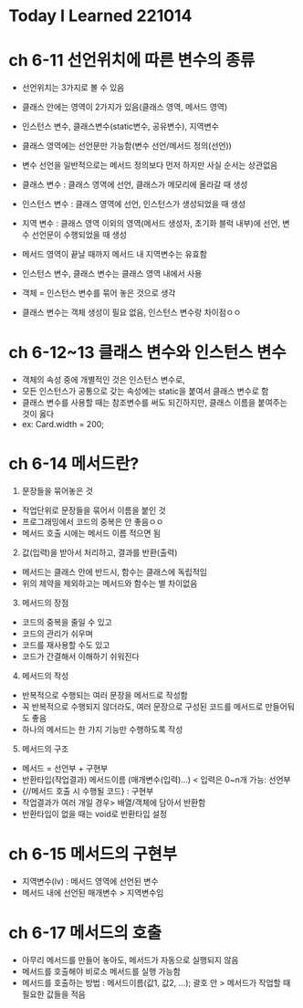 # Today I Learned 221014

# ch 6-11 선언위치에 따른 변수의 종류
- 선언위치는 3가지로 볼 수 있음
- 클래스 안에는 영역이  2가지가 있음(클래스 영역, 메서드 영역)
- 인스턴스 변수, 클래스변수(static변수, 공유변수), 지역변수

- 클래스 영역에는 선언문만 가능함(변수 선언/메서드 정의(선언))
- 변수 선언을 일반적으로는 메서드 정의보다 먼저 하지만 사실 순서는 상관없음

- 클래스 변수 : 클래스 영역에 선언, 클래스가 메모리에 올라갈 때 생성
- 인스턴스 변수 : 클래스 영역에 선언, 인스턴스가 생성되었을 때 생성
- 지역 변수 : 클래스 영역 이외의 영역(메서드 생성자, 초기화 블럭 내부)에 선언, 변수 선언문이 수행되었을 때 생성

- 메서드 영역이 끝날 때까지 메서드 내 지역변수는 유효함
- 인스턴스 변수, 클래스 변수는 클래스 영역 내에서 사용

- 객체 = 인스턴스 변수를 묶어 놓은 것으로 생각 
- 클래스 변수는 객체 생성이 필요 없음, 인스턴스 변수랑 차이점ㅇㅇ


# ch 6-12~13 클래스 변수와 인스턴스 변수
- 객체의 속성 중에 개별적인 것은 인스턴스 변수로,
- 모든 인스턴스가 공통으로 갖는 속성에는 static을 붙여서 클래스 변수로 함
- 클래스 변수를 사용할 때는 참조변수를 써도 되긴하지만, 클래스 이름을 붙여주는 것이 옳다
- ex: Card.width = 200;


# ch 6-14 메서드란?
1. 문장들을 묶어놓은 것
- 작업단위로 문장들을 묶어서 이름을 붙인 것
- 프로그래밍에서 코드의 중복은 안 좋음ㅇㅇ
- 메서드 호출 시에는 메서드 이름 적으면 됨

2. 값(입력)을 받아서 처리하고, 결과를 반환(출력)
- 메서드는 클래스 안에 반드시, 함수는 클래스에 독립적임
- 위의 제약을 제외하고는 메서드와 함수는 별 차이없음


3. 메서드의 장점
- 코드의 중복을 줄일 수 있고
- 코드의 관리가 쉬우며
- 코드를 재사용할 수도 있고
- 코드가 간결해서 이해하기 쉬워진다

4. 메서드의 작성
- 반복적으로 수행되는 여러 문장을 메서드로 작성함
- 꼭 반복적으로 수행되지 않더라도, 여러 문장으로 구성된 코드를 메서드로 만들어둬도 좋음
- 하나의 메서드는 한 가지 기능만 수행하도록 작성

5. 메서드의 구조
- 메서드 = 선언부 + 구현부
- 반환타입(작업결과)  메서드이름 (매개변수(입력)...) < 입력은 0~n개 가능: 선언부
- {//메서드 호출 시 수행될 코드} : 구현부
- 작업결과가 여러 개일 경우> 배열/객체에 담아서 반환함
- 반환타입이 없을 때는 void로 반환타입 설정


# ch 6-15 메서드의 구현부
- 지역변수(lv) : 메서드 영역에 선언된 변수
- 메서드 내에 선언된 매개변수 > 지역변수임


# ch 6-17 메서드의 호출
- 아무리 메서드를 만들어 놓아도, 메서드가 자동으로 실행되지 않음
- 메서드를 호출해야 비로소 메서드를 실행 가능함
- 메서드를 호출하는 방법 : 메서드이름(값1, 값2, ...); 괄호 안 > 메서드가 작업할 때 필요한 값들을 적음


